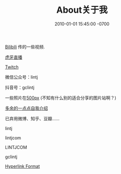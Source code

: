 ﻿---
layout: post
title:  "About关于我"
date:   2010-01-01 15:45:00 -0700
categories: personal
---


  
[Bilibili](https://space.bilibili.com/2781398/ "Videos") 传的一些视频.  
  
[虎牙直播](https://www.huya.com/lintj "HuYaZhiBo")  
  
[Twitch](https://www.twitch.tv/gclintj "Twitch")  
  
微信公众号：lintj  
  
抖音号：gclintj  
  
一些照片在[500px](https://500px.com/gclintj "500px") (不知有什么别的适合分享的图片站啊？)  
  
[多余的一点点自我介绍](http://www.lintj.com/personal/2019/02/12/ZiLi.html "Extra")  
  
已弃用微博、知乎、豆瓣……
  
lintj  
   
lintjcom  
  
LINTJCOM  
  
gclintj  
  
[Hyperlink Format](https://www.lintj.com "format lintj.com")    
  